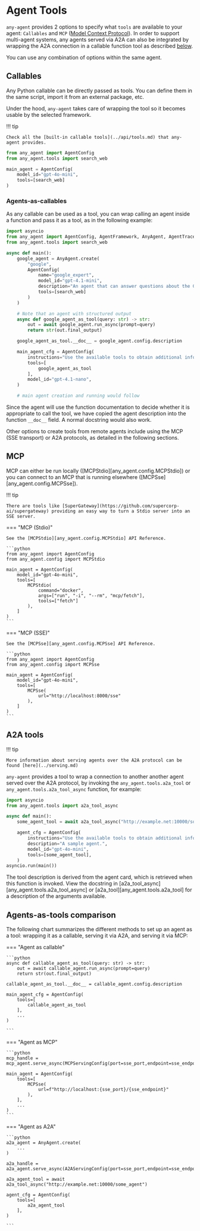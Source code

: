 # Agent Tools

`any-agent` provides 2 options to specify what `tools` are available to your agent: `Callables` and `MCP` ([Model Context Protocol](https://modelcontextprotocol.io/introduction)). In order to support multi-agent systems, any agents served via A2A can also be integrated by wrapping the A2A connection in a callable function tool as described [below](#a2a-tools).

You can use any combination of options within the same agent.

## Callables

Any Python callable can be directly passed as tools.
You can define them in the same script, import it from an external package, etc.

Under the hood, `any-agent` takes care of wrapping the
tool so it becomes usable by the selected framework.

!!! tip

    Check all the [built-in callable tools](../api/tools.md) that any-agent provides.

```python
from any_agent import AgentConfig
from any_agent.tools import search_web

main_agent = AgentConfig(
    model_id="gpt-4o-mini",
    tools=[search_web]
)
```

### Agents-as-callables

As any callable can be used as a tool, you can wrap calling an agent inside a function and pass it as a tool, as in the following example:

```python
import asyncio
from any_agent import AgentConfig, AgentFramework, AnyAgent, AgentTrace
from any_agent.tools import search_web

async def main():
    google_agent = AnyAgent.create(
        "google",
        AgentConfig(
            name="google_expert",
            model_id="gpt-4.1-mini",
            description="An agent that can answer questions about the Google Agents Development Kit (ADK).",
            tools=[search_web]
        )
    )

    # Note that an agent with structured output
    async def google_agent_as_tool(query: str) -> str:
        out = await google_agent.run_async(prompt=query)
        return str(out.final_output)

    google_agent_as_tool.__doc__ = google_agent.config.description

    main_agent_cfg = AgentConfig(
        instructions="Use the available tools to obtain additional information to answer the query.",
        tools=[
            google_agent_as_tool
        ],
        model_id="gpt-4.1-nano",
    )

    # main agent creation and running would follow

```

Since the agent will use the function documentation to decide whether it is appropriate to call the tool, we have copied the agent description into the function `__doc__` field. A normal docstring would also work.

Other options to create tools from remote agents include using the MCP (SSE transport) or A2A protocols, as detailed in the following sections.

## MCP
MCP can either be run locally ([MCPStdio][any_agent.config.MCPStdio]) or you can connect to an MCP that is running elsewhere ([MCPSse][any_agent.config.MCPSse]).

!!! tip

    There are tools like [SuperGateway](https://github.com/supercorp-ai/supergateway) providing an easy way to turn a Stdio server into an SSE server.

=== "MCP (Stdio)"

    See the [MCPStdio][any_agent.config.MCPStdio] API Reference.

    ```python
    from any_agent import AgentConfig
    from any_agent.config import MCPStdio

    main_agent = AgentConfig(
        model_id="gpt-4o-mini",
        tools=[
            MCPStdio(
                command="docker",
                args=["run", "-i", "--rm", "mcp/fetch"],
                tools=["fetch"]
            ),
        ]
    )
    ```

=== "MCP (SSE)"

    See the [MCPSse][any_agent.config.MCPSse] API Reference.

    ```python
    from any_agent import AgentConfig
    from any_agent.config import MCPSse

    main_agent = AgentConfig(
        model_id="gpt-4o-mini",
        tools=[
            MCPSse(
                url="http://localhost:8000/sse"
            ),
        ]
    )
    ```

## A2A tools

!!! tip

    More information about serving agents over the A2A protocol can be found [here](../serving.md)

`any-agent` provides a tool to wrap a connection to another another agent served over the A2A protocol, by invoking the `any_agent.tools.a2a_tool` or `any_agent.tools.a2a_tool_async` function, for example:

```python
import asyncio
from any_agent.tools import a2a_tool_async

async def main():
    some_agent_tool = await a2a_tool_async("http://example.net:10000/some_agent")

    agent_cfg = AgentConfig(
        instructions="Use the available tools to obtain additional information to answer the query.",
        description="A sample agent.",
        model_id="gpt-4o-mini",
        tools=[some_agent_tool],
    )
asyncio.run(main())
```

The tool description is derived from the agent card, which is retrieved when this function is invoked. View the docstring in [a2a_tool_async][any_agent.tools.a2a_tool_async] or [a2a_tool][any_agent.tools.a2a_tool] for a description of the arguments available.

## Agents-as-tools comparison

The following chart summarizes the different methods to set up an agent as a tool: wrapping it as a callable, serving it via A2A, and serving it via MCP:

=== "Agent as callable"

    ```python
    async def callable_agent_as_tool(query: str) -> str:
        out = await callable_agent.run_async(prompt=query)
        return str(out.final_output)

    callable_agent_as_tool.__doc__ = callable_agent.config.description

    main_agent_cfg = AgentConfig(
        tools=[
            callable_agent_as_tool
        ],
        ...
    )

    ```

=== "Agent as MCP"

    ```python
    mcp_handle = mcp_agent.serve_async(MCPServingConfig(port=sse_port,endpoint=sse_endpoint))

    main_agent = AgentConfig(
        tools=[
            MCPSse(
                url=f"http://localhost:{sse_port}/{sse_endpoint}"
            ),
        ],
        ...
    )
    ```

=== "Agent as A2A"

    ```python
    a2a_agent = AnyAgent.create(
        ...
    )

    a2a_handle = a2a_agent.serve_async(A2AServingConfig(port=sse_port,endpoint=sse_endpoint))

    a2a_agent_tool = await a2a_tool_async("http://example.net:10000/some_agent")

    agent_cfg = AgentConfig(
        tools=[
            a2a_agent_tool
        ],
    )

    ```
